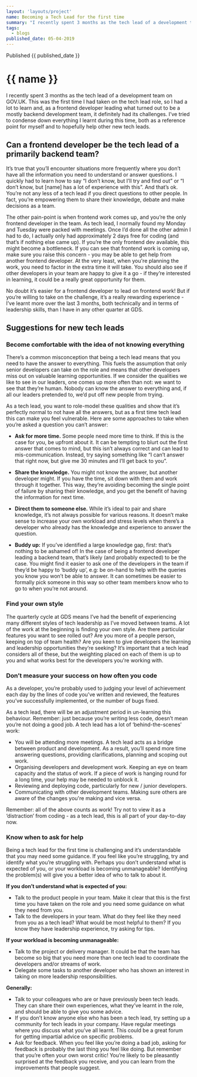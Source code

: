 ```yaml
---
layout: 'layouts/project'
name: Becoming a Tech Lead for the first time
summary: "I recently spent 3 months as the tech lead of a development team on GOV.UK. The was the first time I had taken on the tech lead role, so I had a lot to learn and it definitely had it's challenges. This post condenses down everything I learnt and will hopefully be a useful guide for any other new tech leads out there!"
tags:
  - blogs
published_date: 05-04-2019
---
```


<p class="blog__date">Published {{ published_date }}</p>

# {{ name }}

I recently spent 3 months as the tech lead of a development team on GOV.UK. This was the first time I had taken on the tech lead role, so I had a lot to learn and, as a frontend developer leading what turned out to be a mostly backend development team, it definitely had its challenges. I’ve tried to condense down everything I learnt during this time, both as a reference point for myself and to hopefully help other new tech leads.

## Can a frontend developer be the tech lead of a primarily backend team?

It’s true that you’ll encounter situations more frequently where you don’t have all the information you need to understand or answer questions. I quickly had to learn how to say “I don’t know, but I’ll try and find out” or “I don’t know, but \[name\] has a lot of experience with this”. And that’s ok. You’re not any less of a tech lead if you direct questions to other people. In fact, you’re empowering them to share their knowledge, debate and make decisions as a team.

The other pain-point is when frontend work comes up, and you’re the only frontend developer in the team. As tech lead, I normally found my Monday and Tuesday were packed with meetings. Once I’d done all the other admin I had to do, I actually only had approximately 2 days free for coding (and that’s if nothing else came up). If you’re the only frontend dev available, this might become a bottleneck. If you can see that frontend work is coming up, make sure you raise this concern - you may be able to get help from another frontend developer. At the very least, when you're planning the work, you need to factor in the extra time it will take. You should also see if other developers in your team are happy to give it a go - if they’re interested in learning, it could be a really great opportunity for them.

No doubt it’s easier for a frontend developer to lead on frontend work! But if you’re willing to take on the challenge, it’s a really rewarding experience - I’ve learnt more over the last 3 months, both technically and in terms of leadership skills, than I have in any other quarter at GDS.

## Suggestions for new tech leads
### Become comfortable with the idea of not knowing everything
There’s a common misconception that being a tech lead means that you need to have the answer to everything. This fuels the assumption that only senior developers can take on the role and means that other developers miss out on valuable learning opportunities. If we consider the qualities we like to see in our leaders, one comes up more often than not: we want to see that they’re human. Nobody can know the answer to everything and, if all our leaders pretended to, we’d put off new people from trying.

As a tech lead, you want to role-model these qualities and show that it’s perfectly normal to not have all the answers, but as a first time tech lead this can make you feel vulnerable. Here are some approaches to take when you’re asked a question you can’t answer:

- **Ask for more time.** Some people need more time to think. If this is the case for you, be upfront about it. It can be tempting to blurt out the first answer that comes to mind, but this isn’t always correct and can lead to mis-communication. Instead, try saying something like “I can’t answer that right now, but give me 30 minutes and I’ll get back to you”.

- **Share the knowledge.** You might not know the answer, but another developer might. If you have the time, sit down with them and work through it together. This way, they’re avoiding becoming the single point of failure by sharing their knowledge, and you get the benefit of having the information for next time.

- **Direct them to someone else.** While it’s ideal to pair and share knowledge, it’s not always possible for various reasons. It doesn’t make sense to increase your own workload and stress levels when there’s a developer who already has the knowledge and experience to answer the question.

- **Buddy up:** If you’ve identified a large knowledge gap, first: that’s nothing to be ashamed of! In the case of being a frontend developer leading a backend team, that’s likely (and probably expected) to be the case. You might find it easier to ask one of the developers in the team if they’d be happy to ‘buddy up’, e.g: be on-hand to help with the queries you know you won’t be able to answer. It can sometimes be easier to formally pick someone in this way so other team members know who to go to when you’re not around.

### Find your own style
The quarterly cycle at GDS means I’ve had the benefit of experiencing many different styles of tech leadership as I’ve moved between teams. A lot of the work at the beginning is finding your own style. Are there particular features you want to see rolled out? Are you more of a people person, keeping on top of team health? Are you keen to give developers the learning and leadership opportunities they’re seeking? It’s important that a tech lead considers all of these, but the weighting placed on each of them is up to you and what works best for the developers you're working with.

### Don’t measure your success on how often you code
As a developer, you’re probably used to judging your level of achievement each day by the lines of code you’ve written and reviewed, the features you’ve successfully implemented, or the number of bugs fixed.

As a tech lead, there will be an adjustment period in un-learning this behaviour. Remember: just because you’re writing less code, doesn’t mean you’re not doing a good job. A tech lead has a lot of ‘behind-the-scenes’ work:

- You will be attending more meetings. A tech lead acts as a bridge between product and development. As a result, you’ll spend more time answering questions, providing clarifications, planning and scoping out work.
- Organising developers and development work. Keeping an eye on team capacity and the status of work. If a piece of work is hanging round for a long time, your help may be needed to unblock it.
- Reviewing and deploying code, particularly for new / junior developers.
- Communicating with other development teams. Making sure others are aware of the changes you're making and vice versa.

Remember: all of the above counts as work! Try not to view it as a ‘distraction’ from coding - as a tech lead, this is all part of your day-to-day now.

### Know when to ask for help
Being a tech lead for the first time is challenging and it’s understandable that you may need some guidance. If you feel like you’re struggling, try and identify what you’re struggling with. Perhaps you don’t understand what is expected of you, or your workload is becoming unmanageable? Identifying the problem(s) will give you a better idea of who to talk to about it.

**If you don’t understand what is expected of you:**
- Talk to the product people in your team. Make it clear that this is the first time you have taken on the role and you need some guidance on what they need from you.
- Talk to the developers in your team. What do they feel like they need from you as a tech lead? What would be most helpful to them? If you know they have leadership experience, try asking for tips.

**If your workload is becoming unmanageable:**
- Talk to the project or delivery manager. It could be that the team has become so big that you need more than one tech lead to coordinate the developers and/or streams of work.
- Delegate some tasks to another developer who has shown an interest in taking on more leadership responsibilities.

**Generally:**
- Talk to your colleagues who are or have previously been tech leads. They can share their own experiences, what they’ve learnt in the role, and should be able to give you some advice.
- If you don’t know anyone else who has been a tech lead, try setting up a community for tech leads in your company. Have regular meetings where you discuss what you’ve all learnt. This could be a great forum for getting impartial advice on specific problems.
- Ask for feedback. When you feel like you’re doing a bad job, asking for feedback is probably the last thing you feel like doing. But remember that you’re often your own worst critic! You’re likely to be pleasantly surprised at the feedback you receive, and you can learn from the improvements that people suggest.
